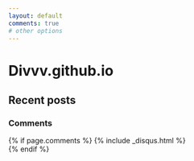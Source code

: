```yaml
---
layout: default
comments: true
# other options
---
```


# Divvv.github.io

## Recent posts

### Comments

{% if page.comments %}
{% include _disqus.html %}                            
{% endif %}